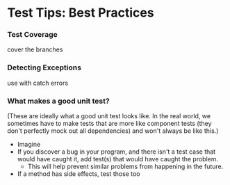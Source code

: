 
# Test Tips: Best Practices

### Test Coverage

cover the branches


### Detecting Exceptions

use with catch errors


### What makes a good unit test?

(These are ideally what a good unit test looks like. In the real world, we sometimes have to make tests that are more like component tests (they don't perfectly mock out all dependencies) and won't always be like this.)

* Imagine 
* If you discover a bug in your program, and there isn't a test case that would have caught it, add test(s) that would have caught the problem.
   * This will help prevent similar problems from happening in the future.
* If a method has side effects, test those too





